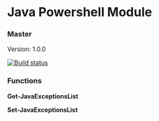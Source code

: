 # Java Powershell Module

### Master

Version: 1.0.0

[![Build status](https://ci.appveyor.com/api/projects/status/smtjkrxmhpsgwax7/branch/master?svg=true)](https://ci.appveyor.com/project/jeffbuenting/java/branch/master)


### Functions

**Get-JavaExceptionsList**

**Set-JavaExceptionsList**